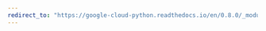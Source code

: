 ```yaml
---
redirect_to: "https://google-cloud-python.readthedocs.io/en/0.8.0/_modules/gcloud/dns/client.html"
---
```

